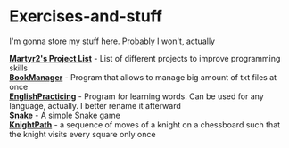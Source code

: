 # Exercises-and-stuff
I'm gonna store my stuff here. Probably I won't, actually

[**Martyr2's Project List**](https://github.com/OknoLombarda/Exercises-and-stuff/tree/master/Martyr2's%20projects) - List of different projects to improve programming skills <br />
[**BookManager**](https://github.com/OknoLombarda/Exercises-and-stuff/tree/master/BookManager) - Program that allows to manage big amount of txt files at once <br />
[**EnglishPracticing**](https://github.com/OknoLombarda/Exercises-and-stuff/tree/master/EnglishPracticing) - Program for learning words. Can be used for any language, actually. I better rename it afterward <br />
[**Snake**](https://github.com/OknoLombarda/Exercises-and-stuff/tree/master/Snake) - A simple Snake game <br />
[**KnightPath**](https://github.com/OknoLombarda/Exercises-and-stuff/blob/master/Stuff/KnightMoves.java) - a sequence of moves of a knight on a chessboard such that the knight visits every square only once <br />
